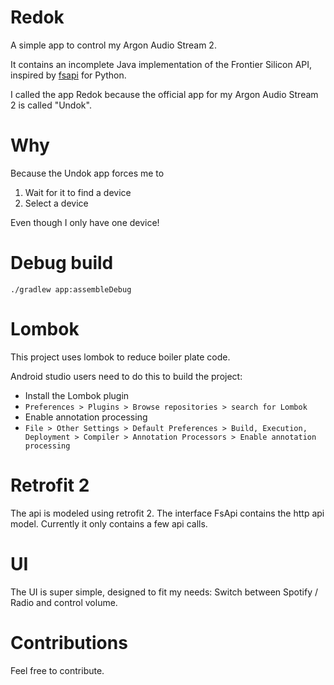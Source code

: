 # Redok

A simple app to control my Argon Audio Stream 2.

It contains an incomplete Java implementation of the Frontier Silicon API,
inspired by [fsapi](https://github.com/tiwilliam/fsapi) for Python.

I called the app Redok because the official app for my Argon Audio Stream 2 is called "Undok".

# Why

Because the Undok app forces me to

1. Wait for it to find a device
2. Select a device

Even though I only have one device!

# Debug build
```
./gradlew app:assembleDebug
```

# Lombok
This project uses lombok to reduce boiler plate code.

Android studio users need to do this to build the project:
* Install the Lombok plugin
 * `Preferences > Plugins > Browse repositories > search for Lombok`
* Enable annotation processing
 * `File > Other Settings > Default Preferences > Build, Execution, Deployment > Compiler > Annotation Processors > Enable annotation processing`

# Retrofit 2
The api is modeled using retrofit 2. The interface FsApi contains the http api model. Currently
it only contains a few api calls.

# UI
The UI is super simple, designed to fit my needs: Switch between Spotify / Radio and control volume.

# Contributions
Feel free to contribute.
